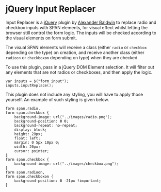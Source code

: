 jQuery Input Replacer
=====================

Input Replacer is a [jQuery][jquery] plugin by [Alexander Baldwin][mniz] to
replace radio and checkbox inputs with SPAN elements, for visual effect whilst
letting the browser still control the form logic. The inputs will be checked
according to the visual elements on form submit.

The visual SPAN elements will receive a class (either `radio` or `checkbox`
depending on the type) on creation, and receive another class (either `radioon`
or `checkboxon` depending on type) when they are checked.

To use this plugin, pass in a jQuery DOM Element selection. It will filter out
any elements that are not radios or checkboxes, and then apply the logic.

    var inputs = $("form input");
    inputs.inputReplace();

This plugin does not include any styling, you will have to apply those yourself.
An example of such styling is given below.

    form span.radio,
    form span.checkbox {
        background-image: url("../images/radio.png");
        background-position: 0 0;
        background-repeat: no-repeat;
        display: block;
        height: 20px;
        float: left;
        margin: 0 5px 10px 0;
        width: 20px;
        cursor: pointer;
    }
    form span.checkbox {
        background-image: url("../images/checkbox.png");
    }
    form span.radioon,
    form span.checkboxon {
        background-position: 0 -21px !important;
    }

[jquery]: http://jquery.com/ "jQuery JavaScript Framework"
[mniz]: https://github.com/mynameiszanders "Alexander Baldwin GitHub Profile"
